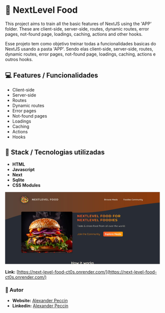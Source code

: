 # 🍔 NextLevel Food

This project aims to train all the basic features of NextJS using the 'APP' folder. These are client-side, server-side, routes, dynamic routes, error pages, not-found page, loadings, caching, actions and other hooks.

Esse projeto tem como objetivo treinar todas a funcionalidades basicas do NextJS usando a pasta 'APP'. Sendo elas client-side, server-side, routes, dynamic routes, error pages, not-found page, loadings, caching, actions e outros hooks.

## :computer: Features / Funcionalidades

- Client-side
- Server-side
- Routes
- Dynamic routes
- Error pages
- Not-found pages
- Loadings
- Caching
- Actions
- Hooks

## :hammer: Stack / Tecnologias utilizadas

- **HTML**
- **Javascript**
- **Next**
- **Sqlite**
- **CSS Modules**

![](./public/meals_thumb.jpg)

**Link:** [https://next-level-food-ct0s.onrender.com/](https://next-level-food-ct0s.onrender.com/)

### :raising_hand: Autor

- **Website:**  [Alexander Peccin](https://portifolio-iota-bay.vercel.app/)
- **Linkedin:**  [Alexander Peccin](https://www.linkedin.com/in/alexander-peccin-616192106/)